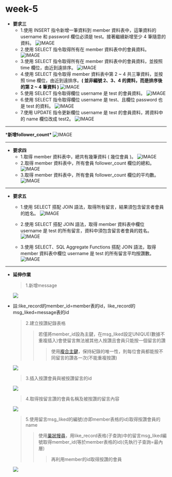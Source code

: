 # week-5
* **要求三**
  * 1.使⽤ INSERT 指令新增⼀筆資料到 member 資料表中，這筆資料的 username 和 password 欄位必須是 test。接著繼續新增⾄少 4 筆隨意的資料。
  ![IMAGE](https://github.com/GemaLuo/week-5/blob/main/%E8%A6%81%E6%B1%82%E4%B8%89-1.png)
  * 2.使⽤ SELECT 指令取得所有在 member 資料表中的會員資料。
  ![IMAGE](https://github.com/GemaLuo/week-5/blob/main/%E8%A6%81%E6%B1%82%E4%B8%89-2.png)
  * 3.使⽤ SELECT 指令取得所有在 member 資料表中的會員資料，並按照 time 欄位，由近到遠排序。
  ![IMAGE](https://github.com/GemaLuo/week-5/blob/main/%E8%A6%81%E6%B1%82%E4%B8%89-3.png)
  * 4.使⽤ SELECT 指令取得 member 資料表中第 2 ~ 4 共三筆資料，並按照 time 欄位，由近到遠排序。**( 並非編號 2、3、4 的資料，⽽是排序後的第 2 ~ 4 筆資料 )**
  ![IMAGE](https://github.com/GemaLuo/week-5/blob/main/%E8%A6%81%E6%B1%82%E4%B8%89-4.png)
  * 5.使⽤ SELECT 指令取得欄位 username 是 test 的會員資料。
  ![IMAGE](https://github.com/GemaLuo/week-5/blob/main/%E8%A6%81%E6%B1%82%E4%B8%89-5.png)
  * 6.使⽤ SELECT 指令取得欄位 username 是 test、且欄位 password 也是 test 的資料。
  ![IMAGE](https://github.com/GemaLuo/week-5/blob/main/%E8%A6%81%E6%B1%82%E4%B8%89-6.png)
  * 7.使⽤ UPDATE 指令更新欄位 username 是 test 的會員資料，將資料中的 name 欄位改成 test2。
  ![IMAGE](https://github.com/GemaLuo/week-5/blob/main/%E8%A6%81%E6%B1%82%E4%B8%89-7.png)
 
--------
  \***新增follower_count\***
  ![IMAGE](https://github.com/GemaLuo/week-5/blob/main/%E8%A6%81%E6%B1%82%E5%9B%9B-%E6%96%B0%E5%A2%9E%E8%BF%BD%E8%B9%A4%E6%95%B8.png)
***
* **要求四**
  * 1.取得 member 資料表中，總共有幾筆資料 ( 幾位會員 )。
  ![IMAGE](https://github.com/GemaLuo/week-5/blob/main/%E8%A6%81%E6%B1%82%E5%9B%9B-1.png)
  * 2.取得 member 資料表中，所有會員 follower_count 欄位的總和。
  ![IMAGE](https://github.com/GemaLuo/week-5/blob/main/%E8%A6%81%E6%B1%82%E5%9B%9B-2.png)
  * 3.取得 member 資料表中，所有會員 follower_count 欄位的平均數。
  ![IMAGE](https://github.com/GemaLuo/week-5/blob/main/%E8%A6%81%E6%B1%82%E5%9B%9B-3.png)
  
***
* **要求五**
  * 1.使⽤ SELECT 搭配 JOIN 語法，取得所有留⾔，結果須包含留⾔者會員的姓名。
  ![IMAGE](https://github.com/GemaLuo/week-5/blob/main/%E8%A6%81%E6%B1%82%E4%BA%94-1.png)
 
  * 2.使⽤ SELECT 搭配 JOIN 語法，取得 member 資料表中欄位 username 是 test 的所有留⾔，資料中須包含留⾔者會員的姓名。
  ![IMAGE](https://github.com/GemaLuo/week-5/blob/main/%E8%A6%81%E6%B1%82%E4%BA%94-2.png)
  
  * 3.使⽤ SELECT、SQL Aggregate Functions 搭配 JOIN 語法，取得 member 資料表中欄位 username 是 test 的所有留⾔平均按讚數。
  ![IMAGE](https://github.com/GemaLuo/week-5/blob/main/%E8%A6%81%E6%B1%82%E4%BA%94-3.png)
  
***
* **延伸作業**
   > 1.新增message
   <img src="https://github.com/GemaLuo/week-5/blob/main/%E5%BB%B6%E4%BC%B8%E4%BD%9C%E6%A5%AD/%E6%96%B0%E5%A2%9Emessage.png" />
* 註:like_record的member_id=member表的id，like_record的msg_liked=message表的id
   > 2.建立按讚紀錄表格
   >> 若僅將member_id設為主鍵，在msg_liked設定UNIQUE(數據不重複插入)會使留言無法被其他人按讚且會員只能按一個留言的讚
   >>> 使用[複合主鍵](https://www.796t.com/content/1544850548.html)，保持紀錄的唯一性，則每位會員都能按不同留言的讚各一次(不能重複按讚)
   <img src="https://github.com/GemaLuo/week-5/blob/main/%E5%BB%B6%E4%BC%B8%E4%BD%9C%E6%A5%AD/1_%E5%BB%BA%E7%AB%8B%E6%8C%89%E8%AE%9A%E7%B4%80%E9%8C%84%E8%A1%A8%E6%A0%BC.png" />
  
   > 3.插入按讚會員與被按讚留言的id
   <img src="https://github.com/GemaLuo/week-5/blob/main/%E5%BB%B6%E4%BC%B8%E4%BD%9C%E6%A5%AD/2_%E6%8F%92%E5%85%A5%E6%8C%89%E8%AE%9A%E6%9C%83%E5%93%A1%E8%88%87%E8%A2%AB%E6%8C%89%E8%AE%9A%E7%95%99%E8%A8%80%E7%9A%84%E8%B3%87%E8%A8%8A.png" />
   
   > 4.取得按留言讚的會員名稱及被按讚的留言內容
   <img src="https://github.com/GemaLuo/week-5/blob/main/%E5%BB%B6%E4%BC%B8%E4%BD%9C%E6%A5%AD/3_%E5%8F%96%E5%BE%97%E6%8C%89%E7%95%99%E8%A8%80%E8%AE%9A%E7%9A%84%E6%9C%83%E5%93%A1%E8%88%87%E8%A2%AB%E6%8C%89%E8%AE%9A%E7%9A%84%E7%95%99%E8%A8%80.png" />
   
   > 5.使用留言msg_liked的編號(亦即member表格的id)取得按讚會員的name
   >> 使用[巢狀搜尋](https://www.gushiciku.cn/pl/gzwb/zh-tw>IN)，用like_record表格(子查詢)中的留言msg_liked編號取得member_id(等於member表格的id)(先執行子查詢=最內層)
   >>> 再利用member的id取得按讚的會員
   <img src="https://github.com/GemaLuo/week-5/blob/main/%E5%BB%B6%E4%BC%B8%E4%BD%9C%E6%A5%AD/4_%E7%94%A8msg_liked%E5%8F%96%E5%BE%97%E6%8C%89%E8%AE%9A%E6%9C%83%E5%93%A1%E5%90%8D%E7%A8%B1.png" />
